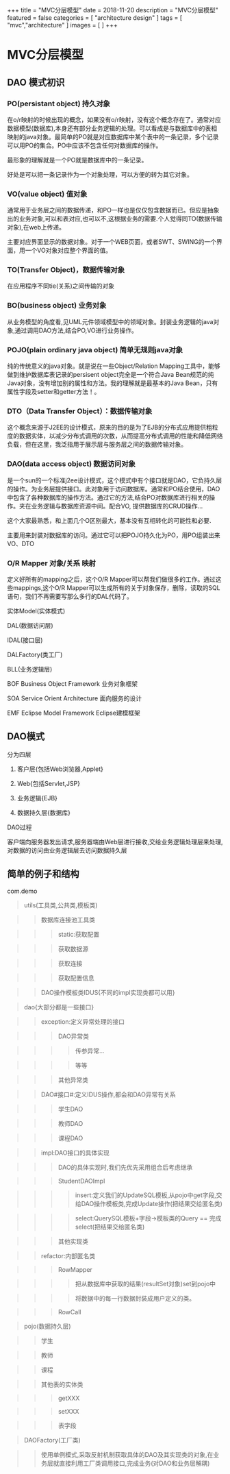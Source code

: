 +++
title = "MVC分层模型"
date = 2018-11-20
description = "MVC分层模型"
featured = false
categories = [
  "architecture design"
]
tags = [
  "mvc","architecture"
]
images = [
]
+++


# MVC分层模型


## DAO 模式初识




### PO(persistant object) 持久对象



在o/r映射的时候出现的概念，如果没有o/r映射，没有这个概念存在了。通常对应数据模型(数据库),本身还有部分业务逻辑的处理。可以看成是与数据库中的表相映射的java对象。最简单的PO就是对应数据库中某个表中的一条记录，多个记录可以用PO的集合。PO中应该不包含任何对数据库的操作。

最形象的理解就是一个PO就是数据库中的一条记录。

好处是可以把一条记录作为一个对象处理，可以方便的转为其它对象。



### VO(value object) 值对象

通常用于业务层之间的数据传递，和PO一样也是仅仅包含数据而已。但应是抽象出的业务对象,可以和表对应,也可以不,这根据业务的需要.个人觉得同TO(数据传输对象),在web上传递。

主要对应界面显示的数据对象。对于一个WEB页面，或者SWT、SWING的一个界面，用一个VO对象对应整个界面的值。



### TO(Transfer Object)，数据传输对象

在应用程序不同tie(关系)之间传输的对象



### BO(business object) 业务对象

从业务模型的角度看,见UML元件领域模型中的领域对象。封装业务逻辑的java对象,通过调用DAO方法,结合PO,VO进行业务操作。



### POJO(plain ordinary java object) 简单无规则java对象

纯的传统意义的java对象。就是说在一些Object/Relation Mapping工具中，能够做到维护数据库表记录的persisent object完全是一个符合Java Bean规范的纯Java对象，没有增加别的属性和方法。我的理解就是最基本的Java Bean，只有属性字段及setter和getter方法！。



### DTO（Data Transfer Object）：数据传输对象

这个概念来源于J2EE的设计模式，原来的目的是为了EJB的分布式应用提供粗粒度的数据实体，以减少分布式调用的次数，从而提高分布式调用的性能和降低网络负载，但在这里，我泛指用于展示层与服务层之间的数据传输对象。



### DAO(data access object) 数据访问对象

是一个sun的一个标准j2ee设计模式，这个模式中有个接口就是DAO，它负持久层的操作。为业务层提供接口。此对象用于访问数据库。通常和PO结合使用，DAO中包含了各种数据库的操作方法。通过它的方法,结合PO对数据库进行相关的操作。夹在业务逻辑与数据库资源中间。配合VO, 提供数据库的CRUD操作...

这个大家最熟悉，和上面几个O区别最大，基本没有互相转化的可能性和必要.

主要用来封装对数据库的访问。通过它可以把POJO持久化为PO，用PO组装出来VO、DTO





### O/R Mapper 对象/关系 映射

定义好所有的mapping之后，这个O/R Mapper可以帮我们做很多的工作。通过这些mappings,这个O/R Mapper可以生成所有的关于对象保存，删除，读取的SQL语句，我们不再需要写那么多行的DAL代码了。

实体Model(实体模式)

DAL(数据访问层)

IDAL(接口层)

DALFactory(类工厂)

BLL(业务逻辑层)

BOF Business Object Framework 业务对象框架

SOA Service Orient Architecture 面向服务的设计

EMF Eclipse Model Framework Eclipse建模框架



## DAO模式



分为四层

1. 客户层{包括Web浏览器,Applet}

2. Web{包括Servlet,JSP}

3. 业务逻辑{EJB}

4. 数据持久层{数据库}



DAO过程

客户端向服务器发出请求,服务器端由Web层进行接收,交给业务逻辑处理层来处理,对数据的访问由业务逻辑层去访问数据持久层



## 简单的例子和结构

com.demo

>utils(工具类,公共类,模板类)



>>数据库连接池工具类



>>>static:获取配置

>>>获取数据源

>>>获取连接

>>>获取配置信息



>>DAO操作模板类IDUS{不同的impl实现类都可以用}





>dao{大部分都是一些接口}

>

>>exception:定义异常处理的接口



>>>DAO异常类



>>>>传参异常...

>>>>等等



>>>其他异常类



>>DAO#接口#:定义IDUS操作,都会和DAO异常有关系



>>>学生DAO

>>>教师DAO

>>>课程DAO



>>impl:DAO接口的具体实现



>>>DAO的具体实现时,我们先优先采用组合后考虑继承

>>>StudentDAOImpl



>>>>insert:定义我们的UpdateSQL模板,从pojo中get字段,交给DAO操作模板类,完成Update操作(把结果交给匿名类)

>>>>select:QuerySQL模板+字段->模板类的Query == 完成select(把结果交给匿名类)



>>>其他实现类



>>refactor:内部匿名类



>>>RowMapper



>>>>把从数据库中获取的结果(resultSet对象)set到pojo中

>>>>将数据中的每一行数据封装成用户定义的类。



>>>RowCall



>pojo(数据持久层)



>>学生

>>教师

>>课程

>>其他表的实体类



>>>getXXX

>>>setXXX

>>>表字段



>DAOFactory(工厂类)



>>使用单例模式,采取反射机制获取具体的DAO及其实现类的对象,在业务层就直接利用工厂类调用接口,完成业务(对DAO和业务层解耦)





